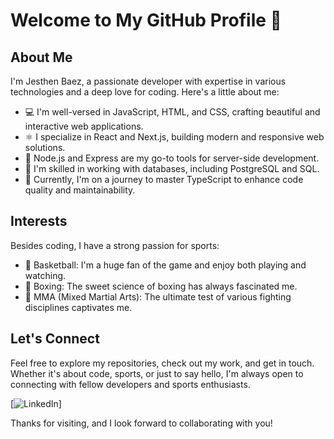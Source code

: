 # Welcome to My GitHub Profile 👋

## About Me

I'm Jesthen Baez, a passionate developer with expertise in various technologies and a deep love for coding. Here's a little about me:

- 💻 I'm well-versed in JavaScript, HTML, and CSS, crafting beautiful and interactive web applications.
- ⚛️ I specialize in React and Next.js, building modern and responsive web solutions.
- 📁 Node.js and Express are my go-to tools for server-side development.
- 🐘 I'm skilled in working with databases, including PostgreSQL and SQL.
- 📘 Currently, I'm on a journey to master TypeScript to enhance code quality and maintainability.

## Interests

Besides coding, I have a strong passion for sports:

- 🏀 Basketball: I'm a huge fan of the game and enjoy both playing and watching.
- 🥊 Boxing: The sweet science of boxing has always fascinated me.
- 🥋 MMA (Mixed Martial Arts): The ultimate test of various fighting disciplines captivates me.

## Let's Connect

Feel free to explore my repositories, check out my work, and get in touch. Whether it's about code, sports, or just to say hello, I'm always open to connecting with fellow developers and sports enthusiasts.

[![LinkedIn]((https://www.linkedin.com/in/jesthen-baez-hernandez/))]

Thanks for visiting, and I look forward to collaborating with you!

